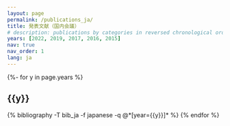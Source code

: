 ```yaml
---
layout: page
permalink: /publications_ja/
title: 発表文献（国内会議）
# description: publications by categories in reversed chronological order. generated by jekyll-scholar.
years: [2022, 2019, 2017, 2016, 2015]
nav: true
nav_order: 1
lang: ja
---
```

<!-- _pages/publications.md -->
<div class="publications">

{%- for y in page.years %}
  <h2 class="year">{{y}}</h2>
  {% bibliography -T bib_ja -f japanese -q @*[year={{y}}]* %}
{% endfor %}

</div>
